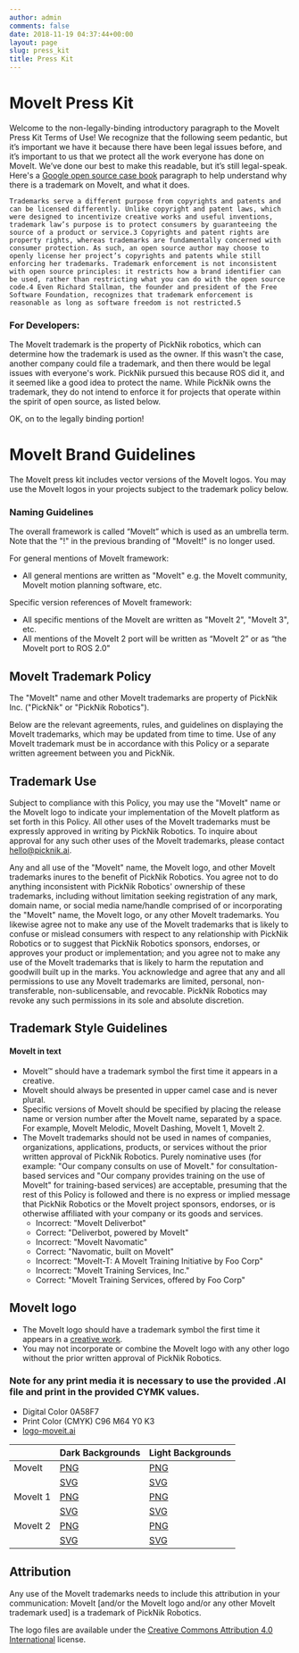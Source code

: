 ```yaml
---
author: admin
comments: false
date: 2018-11-19 04:37:44+00:00
layout: page
slug: press_kit
title: Press Kit
---
```

# MoveIt Press Kit

 Welcome to the non-legally-binding introductory paragraph to the MoveIt Press Kit Terms of Use! We recognize that the following seem pedantic, but it’s important we have it because there have been legal issues before, and it’s important to us that we protect all the work everyone has done on MoveIt. We’ve done our best to make this readable, but it’s still legal-speak. Here's a  [Google open source case book](https://google.github.io/opencasebook/trademarks/) paragraph to help understand why there is a trademark on MoveIt, and what it does.


 `Trademarks serve a different purpose from copyrights and patents and can be licensed differently. Unlike copyright and patent laws, which were designed to incentivize creative works and useful inventions, trademark law’s purpose is to protect consumers by guaranteeing the source of a product or service.3 Copyrights and patent rights are property rights, whereas trademarks are fundamentally concerned with consumer protection. As such, an open source author may choose to openly license her project’s copyrights and patents while still enforcing her trademarks. Trademark enforcement is not inconsistent with open source principles: it restricts how a brand identifier can be used, rather than restricting what you can do with the open source code.4 Even Richard Stallman, the founder and president of the Free Software Foundation, recognizes that trademark enforcement is reasonable as long as software freedom is not restricted.5`


### For Developers:

The MoveIt trademark is the property of PickNik robotics, which can determine how the trademark is used as the owner. If this wasn't the case, another company could file a trademark, and then there would be legal issues with everyone's work. PickNik pursued this because ROS did it, and it seemed like a good idea to protect the name. While PickNik owns the trademark, they do not intend to enforce it for projects that operate within the spirit of open source, as listed below.

OK, on to the legally binding portion!


# MoveIt Brand Guidelines

The MoveIt press kit includes vector versions of the MoveIt logos. You may use the MoveIt logos in your projects subject to the trademark policy below.

### Naming Guidelines

The overall framework is called “MoveIt” which is used as an umbrella term. Note that the "!" in the previous branding of "MoveIt!" is no longer used.

For general mentions of MoveIt framework:

- All general mentions are written as "MoveIt" e.g. the MoveIt community, MoveIt motion planning software, etc.

Specific version references of MoveIt framework:

- All specific mentions of the MoveIt are written as "MoveIt 2", "MoveIt 3", etc.
- All mentions of the MoveIt 2 port will be written as “MoveIt 2” or as “the MoveIt port to ROS 2.0"


## MoveIt Trademark Policy

The "MoveIt" name and other MoveIt trademarks are property of PickNik Inc. ("PickNik" or "PickNik Robotics").

Below are the relevant agreements, rules, and guidelines on displaying the MoveIt trademarks, which may be updated from time to time. Use of any MoveIt trademark must be in accordance with this Policy or a separate written agreement between you and PickNik.

## Trademark Use ##

Subject to compliance with this Policy, you may use the "MoveIt" name or the MoveIt logo to indicate your implementation of the MoveIt platform as set forth in this Policy. All other uses of the MoveIt trademarks must be expressly approved in writing by PickNik Robotics. To inquire about approval for any such other uses of the MoveIt trademarks, please contact hello@picknik.ai.

Any and all use of the "MoveIt" name, the MoveIt logo, and other MoveIt trademarks inures to the benefit of PickNik Robotics. You agree not to do anything inconsistent with PickNik Robotics' ownership of these trademarks, including without limitation seeking registration of any mark, domain name, or social media name/handle comprised of or incorporating the "MoveIt" name, the MoveIt logo, or any other MoveIt trademarks. You likewise agree not to make any use of the MoveIt trademarks that is likely to confuse or mislead consumers with respect to any relationship with PickNik Robotics or to suggest that PickNik Robotics sponsors, endorses, or approves your product or implementation; and you agree not to make any use of the MoveIt trademarks that is likely to harm the reputation and goodwill built up in the marks. You acknowledge and agree that any and all permissions to use any MoveIt trademarks are limited, personal, non-transferable, non-sublicensable, and revocable. PickNik Robotics may revoke any such permissions in its sole and absolute discretion.


## Trademark Style Guidelines


#### MoveIt in text


*   MoveIt™ should have a trademark symbol the first time it appears in a creative.
*   MoveIt should always be presented in upper camel case and is never plural.
*   Specific versions of MoveIt should be specified by placing the release name or version number after the MoveIt name, separated by a space. For example, MoveIt Melodic, MoveIt Dashing, MoveIt 1, MoveIt 2.
*   The MoveIt trademarks should not be used in names of companies, organizations, applications, products, or services without the prior written approval of PickNik Robotics. Purely nominative uses (for example: "Our company consults on use of MoveIt." for consultation-based services and "Our company provides training on the use of MoveIt" for training-based services) are acceptable, presuming that the rest of this Policy is followed and there is no express or implied message that PickNik Robotics or the MoveIt project sponsors, endorses, or is otherwise affiliated with your company or its goods and services.
    *   Incorrect: "MoveIt Deliverbot"
    *   Correct: "Deliverbot, powered by MoveIt"
    *   Incorrect: "MoveIt Navomatic"
    *   Correct: "Navomatic, built on MoveIt"
    *   Incorrect: "MoveIt-T: A MoveIt Training Initiative by Foo Corp"
    *   Incorrect: "MoveIt Training Services, Inc."
    *   Correct: "MoveIt Training Services, offered by Foo Corp"


## MoveIt logo


*   The MoveIt logo should have a trademark symbol the first time it appears in a [creative work](https://en.wikipedia.org/wiki/creative_work).
*   You may not incorporate or combine the MoveIt logo with any other logo without the prior written approval of PickNik Robotics.

### Note for any print media it is necessary to use the provided .AI file and print in the provided CYMK values. ###

*   Digital Color 0A58F7
*   Print Color (CMYK) C96 M64 Y0 K3
*   [logo-moveit.ai](https://moveit.ros.org/assets/logo/logo-moveit.ai)


<table class="table table-striped table--moveit-status-update">
  <thead>
    <tr>
      <th>&nbsp;</th>
      <th>Dark Backgrounds</th>
      <th>Light Backgrounds</th>
    </tr>
  </thead>
  <tbody>
    <tr>
      <td>MoveIt</td>
      <td> <a href="https://moveit.ros.org/assets/logo/moveit_logo-white.png">PNG</a> </td>
      <td><a href="https://moveit.ros.org/assets/logo/moveit_logo-black.png">PNG</a></td>
    </tr>
    <tr>
      <td></td>
      <td><a href="https://moveit.ros.org/assets/logo/moveit_logo-white.svg">SVG</a></td>
      <td> <a href="https://moveit.ros.org/assets/logo/moveit_logo-black.svg">SVG</a> </td>
    </tr>
    <tr>
      <td>MoveIt 1</td>
      <td> <a href="https://moveit.ros.org/assets/logo/moveit1/moveit_logo-white.png">PNG</a> </td>
      <td><a href="https://moveit.ros.org/assets/logo/moveit1/moveit_logo-black.png">PNG</a></td>
    </tr>
    <tr>
      <td></td>
      <td> <a href="https://moveit.ros.org/assets/logo/moveit1/moveit_logo-white.svg">SVG</a> </td>
      <td><a href="https://moveit.ros.org/assets/logo/moveit1/moveit_logo-black.svg">SVG</a></td>
    </tr>
    <tr>
      <td>MoveIt 2</td>
      <td> <a href="https://moveit.ros.org/assets/logo/moveit2/moveit_logo-white.png">PNG</a> </td>
      <td><a href="https://moveit.ros.org/assets/logo/moveit2/moveit_logo-black.png">PNG</a></td>
    </tr>
    <tr>
      <td></td>
      <td> <a href="https://moveit.ros.org/assets/logo/moveit2/moveit_logo-white.svg">SVG</a> </td>
      <td><a href="https://moveit.ros.org/assets/logo/moveit2/moveit_logo-black.svg">SVG</a></td>
    </tr>
    </tbody>
  </table>


## **Attribution** ##

Any use of the MoveIt trademarks needs to include this attribution in your communication: MoveIt [and/or the MoveIt logo and/or any other MoveIt trademark used] is a trademark of PickNik Robotics.

The logo files are available under the [Creative Commons Attribution 4.0 International](https://creativecommons.org/licenses/by/4.0/) license.
